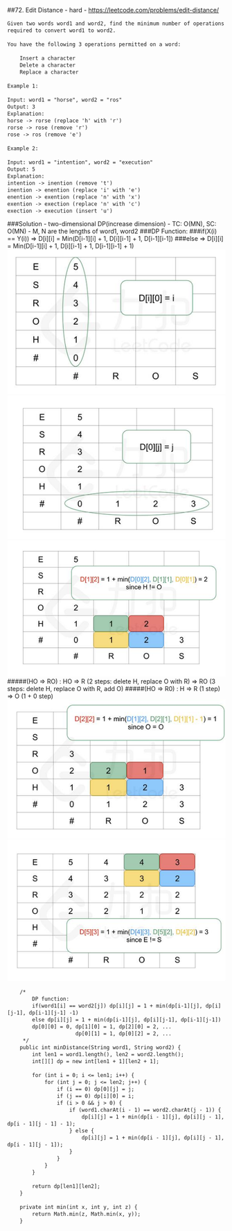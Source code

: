##72. Edit Distance - hard - https://leetcode.com/problems/edit-distance/
```
Given two words word1 and word2, find the minimum number of operations required to convert word1 to word2.

You have the following 3 operations permitted on a word:

    Insert a character
    Delete a character
    Replace a character

Example 1:

Input: word1 = "horse", word2 = "ros"
Output: 3
Explanation: 
horse -> rorse (replace 'h' with 'r')
rorse -> rose (remove 'r')
rose -> ros (remove 'e')

Example 2:

Input: word1 = "intention", word2 = "execution"
Output: 5
Explanation: 
intention -> inention (remove 't')
inention -> enention (replace 'i' with 'e')
enention -> exention (replace 'n' with 'x')
exention -> exection (replace 'n' with 'c')
exection -> execution (insert 'u')
```
###Solution - two-dimensional DP(increase dimension) - TC: O(MN), SC: O(MN) - M, N are the lengths of word1, word2
###DP Function:
###if(X(i) == Y(i)) => D[i][i] = Min(D[i-1][i] + 1, D[i][i-1] + 1, D[i-1][i-1])
###else => D[i][i] = Min(D[i-1][i] + 1, D[i][i-1] + 1, D[i-1][i-1] + 1)
![Image of /edit_word](imgs//edit_word.jpg) 
![Image of /edit_word_1](imgs//edit_word_1.jpg) 
![Image of /edit_word_2](imgs//edit_word_2.jpg) 
#####(HO => RO) : HO => R (2 steps: delete H, replace O with R) => RO (3 steps: delete H, replace O with R, add O) 
#####(HO => R0) : H => R (1 step) => O (1 + 0 step)
![Image of /edit_word_3](imgs//edit_word_3.jpg) 
![Image of /edit_word_4](imgs//edit_word_4.jpg) 
```
    /*
        DP function:
        if(word1[i] == word2[j]) dp[i][j] = 1 + min(dp[i-1][j], dp[i][j-1], dp[i-1][j-1] -1)
        else dp[i][j] = 1 + min(dp[i-1][j], dp[i][j-1], dp[i-1][j-1])
        dp[0][0] = 0, dp[1][0] = 1, dp[2][0] = 2, ...
                      dp[0][1] = 1, dp[0][2] = 2, ...
     */
    public int minDistance(String word1, String word2) {
        int len1 = word1.length(), len2 = word2.length();
        int[][] dp = new int[len1 + 1][len2 + 1];

        for (int i = 0; i <= len1; i++) {
            for (int j = 0; j <= len2; j++) {
                if (i == 0) dp[0][j] = j;
                if (j == 0) dp[i][0] = i;
                if (i > 0 && j > 0) {
                    if (word1.charAt(i - 1) == word2.charAt(j - 1)) {
                        dp[i][j] = 1 + min(dp[i - 1][j], dp[i][j - 1], dp[i - 1][j - 1] - 1);
                    } else {
                        dp[i][j] = 1 + min(dp[i - 1][j], dp[i][j - 1], dp[i - 1][j - 1]);
                    }
                }
            }
        }

        return dp[len1][len2];
    }

    private int min(int x, int y, int z) {
        return Math.min(z, Math.min(x, y));
    }
```